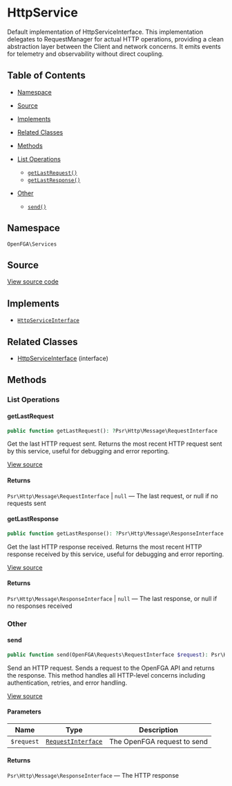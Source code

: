 # HttpService

Default implementation of HttpServiceInterface. This implementation delegates to RequestManager for actual HTTP operations, providing a clean abstraction layer between the Client and network concerns. It emits events for telemetry and observability without direct coupling.

## Table of Contents

- [Namespace](#namespace)
- [Source](#source)
- [Implements](#implements)
- [Related Classes](#related-classes)
- [Methods](#methods)

- [List Operations](#list-operations)
  - [`getLastRequest()`](#getlastrequest)
  - [`getLastResponse()`](#getlastresponse)
- [Other](#other)
  - [`send()`](#send)

## Namespace

`OpenFGA\Services`

## Source

[View source code](https://github.com/evansims/openfga-php/blob/main/src/Services/HttpService.php)

## Implements

- [`HttpServiceInterface`](HttpServiceInterface.md)

## Related Classes

- [HttpServiceInterface](Services/HttpServiceInterface.md) (interface)

## Methods

### List Operations

#### getLastRequest

```php
public function getLastRequest(): ?Psr\Http\Message\RequestInterface

```

Get the last HTTP request sent. Returns the most recent HTTP request sent by this service, useful for debugging and error reporting.

[View source](https://github.com/evansims/openfga-php/blob/main/src/Services/HttpService.php#L52)

#### Returns

`Psr\Http\Message\RequestInterface` &#124; `null` — The last request, or null if no requests sent

#### getLastResponse

```php
public function getLastResponse(): ?Psr\Http\Message\ResponseInterface

```

Get the last HTTP response received. Returns the most recent HTTP response received by this service, useful for debugging and error reporting.

[View source](https://github.com/evansims/openfga-php/blob/main/src/Services/HttpService.php#L61)

#### Returns

`Psr\Http\Message\ResponseInterface` &#124; `null` — The last response, or null if no responses received

### Other

#### send

```php
public function send(OpenFGA\Requests\RequestInterface $request): Psr\Http\Message\ResponseInterface

```

Send an HTTP request. Sends a request to the OpenFGA API and returns the response. This method handles all HTTP-level concerns including authentication, retries, and error handling.

[View source](https://github.com/evansims/openfga-php/blob/main/src/Services/HttpService.php#L75)

#### Parameters

| Name       | Type                                               | Description                 |
| ---------- | -------------------------------------------------- | --------------------------- |
| `$request` | [`RequestInterface`](Requests/RequestInterface.md) | The OpenFGA request to send |

#### Returns

`Psr\Http\Message\ResponseInterface` — The HTTP response
